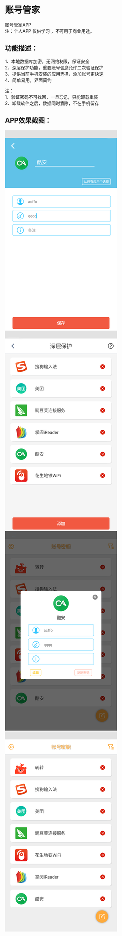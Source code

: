 # 账号管家
账号管家APP
<br>注：个人APP 仅供学习 ，不可用于商业用途。


 ## 功能描述：<br>
 1、本地数据库加密，无网络权限，保证安全<br>
 2、深层保护功能，重要账号信息允许二次验证保护<br>
 3、提供当前手机安装的应用选择，添加账号更快速<br>
 4、简单易用，界面简约<br>

 注：<br>
 1、验证密码不可找回，一旦忘记，只能卸载重装<br>
 2、卸载软件之后，数据同时清除，不在手机留存<br>


 ## APP效果截图：
 ![image](https://github.com/BestCoderXQX/AccountManage/raw/master/screenshots/a1.png)
 ![image](https://github.com/BestCoderXQX/AccountManage/raw/master/screenshots/b1.png)
 ![image](https://github.com/BestCoderXQX/AccountManage/raw/master/screenshots/c1.png)
 ![image](https://github.com/BestCoderXQX/AccountManage/raw/master/screenshots/d1.png)


